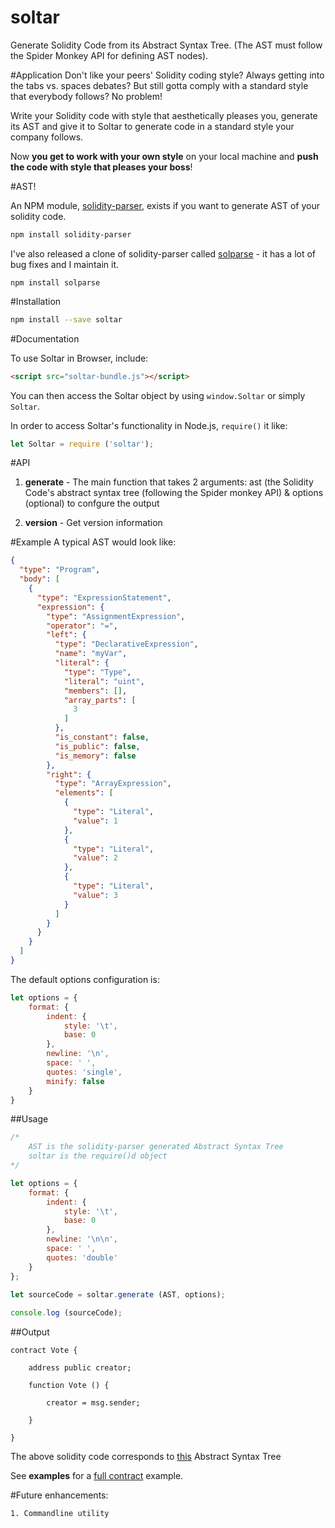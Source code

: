 # soltar
Generate Solidity Code from its Abstract Syntax Tree. (The AST must follow the Spider Monkey API for defining AST nodes).

#Application
Don't like your peers' Solidity coding style? Always getting into the tabs vs. spaces debates? But still gotta comply with a standard style that everybody follows? No problem!

Write your Solidity code with style that aesthetically pleases you, generate its AST and give it to Soltar to generate code in a standard style your company follows.

Now **you get to work with your own style** on your local machine and **push the code with style that pleases your boss**!

#AST!

An NPM module, [solidity-parser](https://github.com/ConsenSys/solidity-parser), exists if you want to generate AST of your solidity code.

```bash
npm install solidity-parser
```
I've also released a clone of solidity-parser called [solparse](https://github.com/duaraghav8/solparse) - it has a lot of bug fixes and I maintain it.

```
npm install solparse
```

#Installation
```bash
npm install --save soltar
```

#Documentation

To use Soltar in Browser, include:

```html
<script src="soltar-bundle.js"></script>
```

You can then access the Soltar object by using ```window.Soltar``` or simply ```Soltar```.

In order to access Soltar's functionality in Node.js, ```require()``` it like:
```js
let Soltar = require ('soltar');
```

#API

1. **generate** - The main function that takes 2 arguments:
ast (the Solidity Code's abstract syntax tree (following the Spider monkey API) &
options (optional) to confgure the output

2. **version** - Get version information

#Example
A typical AST would look like:

```json
{
  "type": "Program",
  "body": [
    {
      "type": "ExpressionStatement",
      "expression": {
        "type": "AssignmentExpression",
        "operator": "=",
        "left": {
          "type": "DeclarativeExpression",
          "name": "myVar",
          "literal": {
            "type": "Type",
            "literal": "uint",
            "members": [],
            "array_parts": [
              3
            ]
          },
          "is_constant": false,
          "is_public": false,
          "is_memory": false
        },
        "right": {
          "type": "ArrayExpression",
          "elements": [
            {
              "type": "Literal",
              "value": 1
            },
            {
              "type": "Literal",
              "value": 2
            },
            {
              "type": "Literal",
              "value": 3
            }
          ]
        }
      }
    }
  ]
}
```

The default options configuration is:
```js
let options = {
	format: {
		indent: {
			style: '\t',
			base: 0
		},
		newline: '\n',
		space: ' ',
		quotes: 'single',
		minify: false
	}
}
```

##Usage

```js
/*
	AST is the solidity-parser generated Abstract Syntax Tree
	soltar is the require()d object
*/

let options = {
	format: {
		indent: {
			style: '\t',
			base: 0
		},
		newline: '\n\n',
		space: ' ',
		quotes: 'double'
	}
};
	
let sourceCode = soltar.generate (AST, options);

console.log (sourceCode);
```

##Output

```
contract Vote {

	address public creator;
	
	function Vote () {
	
		creator = msg.sender;
		
	}
	
}
```

The above solidity code corresponds to [this](https://github.com/duaraghav8/soltar/blob/master/examples/customized-options/AST.json) Abstract Syntax Tree

See **examples** for a [full contract](https://github.com/duaraghav8/soltar/tree/master/examples/full-contract) example.

#Future enhancements:

	1. Commandline utility
